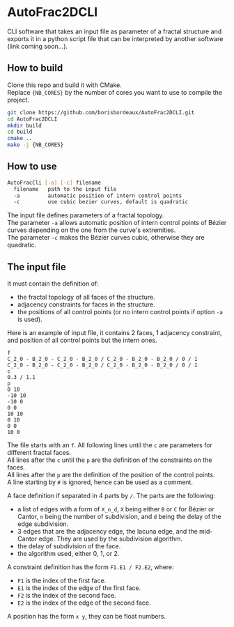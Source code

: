 # AutoFrac2DCLI

CLI software that takes an input file as parameter of a fractal structure and exports it in a python script file that can be interpreted by another software (link coming soon...).

## How to build

Clone this repo and build it with CMake.  
Replace `{NB_CORES}` by the number of cores you want to use to compile the project.

```bash
git clone https://github.com/borisbordeaux/AutoFrac2DCLI.git
cd AutoFrac2DCLI
mkdir build
cd build
cmake ..
make -j {NB_CORES}
```

## How to use

```bash
AutoFracCli [-a] [-c] filename
  filename   path to the input file
  -a         automatic position of intern control points
  -c         use cubic bezier curves, default is quadratic
```

The input file defines parameters of a fractal topology.  
The parameter `-a` allows automatic position of intern control points of Bézier curves depending on the one from the curve's extremities.  
The parameter `-c` makes the Bézier curves cubic, otherwise they are quadratic.

## The input file

It must contain the definition of:

- the fractal topology of all faces of the structure.
- adjacency constraints for faces in the structure.
- the positions of all control points (or no intern control points if option `-a` is used).

Here is an example of input file, it contains 2 faces, 1 adjacency constraint, and position of all control points but the intern ones.

```text
f
C_2_0 - B_2_0 - C_2_0 - B_2_0 / C_2_0 - B_2_0 - B_2_0 / 0 / 1
C_2_0 - B_2_0 - C_2_0 - B_2_0 / C_2_0 - B_2_0 - B_2_0 / 0 / 1
c
0.3 / 1.1
p
0 10
-10 10
-10 0
0 0
10 10
0 10
0 0
10 0
```

The file starts with an `f`. All following lines until the `c` are parameters for different fractal faces.  
All lines after the `c` until the `p` are the definition of the constraints on the faces.  
All lines after the `p` are the definition of the position of the control points.  
A line starting by `#` is ignored, hence can be used as a comment.

A face definition if separated in 4 parts by ` / `. The parts are the following:

- a list of edges with a form of `X_n_d`, `X` being either `B` or `C` for Bézier or Cantor, `n` being the number of subdivision, and `d` being the delay of the edge subdivision.
- 3 edges that are the adjacency edge, the lacuna edge, and the mid-Cantor edge. They are used by the subdivision algorithm.
- the delay of subdivision of the face.
- the algorithm used, either 0, 1, or 2.

A constraint definition has the form `F1.E1 / F2.E2`, where:

- `F1` is the index of the first face.
- `E1` is the index of the edge of the first face.
- `F2` is the index of the second face.
- `E2` is the index of the edge of the second face. 

A position has the form  `x y`, they can be float numbers.
